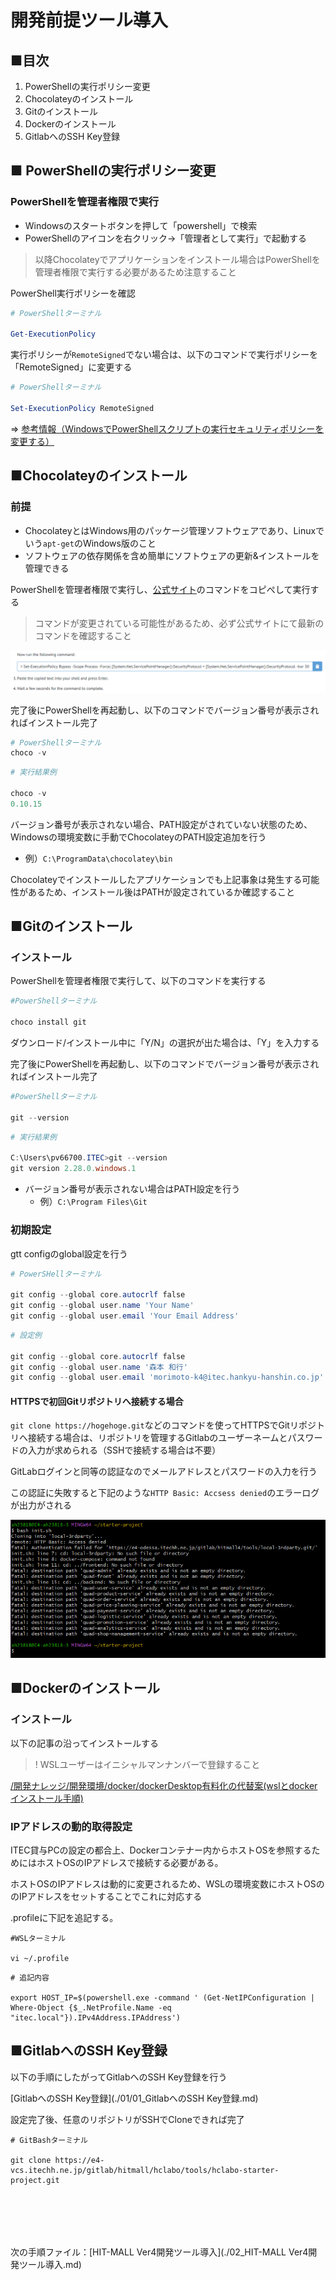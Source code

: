 # 開発前提ツール導入

## ■目次

1. PowerShellの実行ポリシー変更
2. Chocolateyのインストール
3. Gitのインストール
4. Dockerのインストール
5. GitlabへのSSH Key登録

## ■ PowerShellの実行ポリシー変更
### PowerShellを管理者権限で実行
- Windowsのスタートボタンを押して「powershell」で検索
- PowerShellのアイコンを右クリック→「管理者として実行」で起動する
> 以降Chocolateyでアプリケーションをインストール場合はPowerShellを管理者権限で実行する必要があるため注意すること

PowerShell実行ポリシーを確認

``` powershell
# PowerShellターミナル

Get-ExecutionPolicy
```

実行ポリシーが`RemoteSigned`でない場合は、以下のコマンドで実行ポリシーを「RemoteSigned」に変更する

```powershell
# PowerShellターミナル

Set-ExecutionPolicy RemoteSigned
```

⇒ [参考情報（WindowsでPowerShellスクリプトの実行セキュリティポリシーを変更する）](https://www.atmarkit.co.jp/ait/articles/0805/16/news139.html)

## ■Chocolateyのインストール
### 前提
- ChocolateyとはWindows用のパッケージ管理ソフトウェアであり、Linuxでいう`apt-get`のWindows版のこと
- ソフトウェアの依存関係を含め簡単にソフトウェアの更新&インストールを管理できる


PowerShellを管理者権限で実行し、[公式サイト](https://chocolatey.org/install#installing-chocolatey)のコマンドをコピぺして実行する  
> コマンドが変更されている可能性があるため、必ず公式サイトにて最新のコマンドを確認すること

![image.png](./images/6021076ca8b5fb0049fb4e5e.png)


完了後にPowerShellを再起動し、以下のコマンドでバージョン番号が表示されればインストール完了

``` powershell
# PowerShellターミナル
choco -v
```
``` powershell
# 実行結果例

choco -v
0.10.15
```
バージョン番号が表示されない場合、PATH設定がされていない状態のため、Windowsの環境変数に手動でChocolateyのPATH設定追加を行う
- 例）`C:\ProgramData\chocolatey\bin`

Chocolateyでインストールしたアプリケーションでも上記事象は発生する可能性があるため、インストール後はPATHが設定されているか確認すること



## ■Gitのインストール

### インストール
PowerShellを管理者権限で実行して、以下のコマンドを実行する

``` powershell
#PowerShellターミナル

choco install git
```
ダウンロード/インストール中に「Y/N」の選択が出た場合は、「Y」を入力する  

完了後にPowerShellを再起動し、以下のコマンドでバージョン番号が表示されればインストール完了

``` powershell
#PowerShellターミナル

git --version
```

```powershell
# 実行結果例

C:\Users\pv66700.ITEC>git --version
git version 2.28.0.windows.1
```
- バージョン番号が表示されない場合はPATH設定を行う  
	- 例）`C:\Program Files\Git`

### 初期設定
gtt configのglobal設定を行う
``` powershell
# PowerSHellターミナル

git config --global core.autocrlf false
git config --global user.name 'Your Name'
git config --global user.email 'Your Email Address'
```

``` powershell
# 設定例

git config --global core.autocrlf false
git config --global user.name '森本 和行'
git config --global user.email 'morimoto-k4@itec.hankyu-hanshin.co.jp'
```

#### HTTPSで初回Gitリポジトリへ接続する場合
`git clone https://hogehoge.git`などのコマンドを使ってHTTPSでGitリポジトリへ接続する場合は、リポジトリを管理するGitlabのユーザーネームとパスワードの入力が求められる（SSHで接続する場合は不要）

GitLabログインと同等の認証なのでメールアドレスとパスワードの入力を行う

この認証に失敗すると下記のような`HTTP Basic: Accsess denied`のエラーログが出力がされる

![image.png](./images/gitBashBasicCertification.png)

## ■Dockerのインストール

### インストール
以下の記事の沿ってインストールする
> ! WSLユーザーはイニシャルマンナンバーで登録すること

[/開発ナレッジ/開発環境/docker/dockerDesktop有料化の代替案(wslとdockerインストール手順)  ](http://e4-lhasa.itechh.ne.jp/630889596b1b5f001529b324)

### IPアドレスの動的取得設定
ITEC貸与PCの設定の都合上、Dockerコンテナー内からホストOSを参照するためにはホストOSのIPアドレスで接続する必要がある。

ホストOSのIPアドレスは動的に変更されるため、WSLの環境変数にホストOSののIPアドレスをセットすることでこれに対応する

.profileに下記を追記する。
``` shell
#WSLターミナル

vi ~/.profile
```
``` shell
# 追記内容

export HOST_IP=$(powershell.exe -command ' (Get-NetIPConfiguration | Where-Object {$_.NetProfile.Name -eq "itec.local"}).IPv4Address.IPAddress')
```

## ■GitlabへのSSH Key登録
以下の手順にしたがってGitlabへのSSH Key登録を行う

[GitlabへのSSH Key登録](./01/01_GitlabへのSSH Key登録.md)

設定完了後、任意のリポジトリがSSHでCloneできれば完了
``` shell
# GitBashターミナル

git clone https://e4-vcs.itechh.ne.jp/gitlab/hitmall/hclabo/tools/hclabo-starter-project.git
```

<br><br>
---
次の手順ファイル：[HIT-MALL Ver4開発ツール導入](./02_HIT-MALL Ver4開発ツール導入.md)
